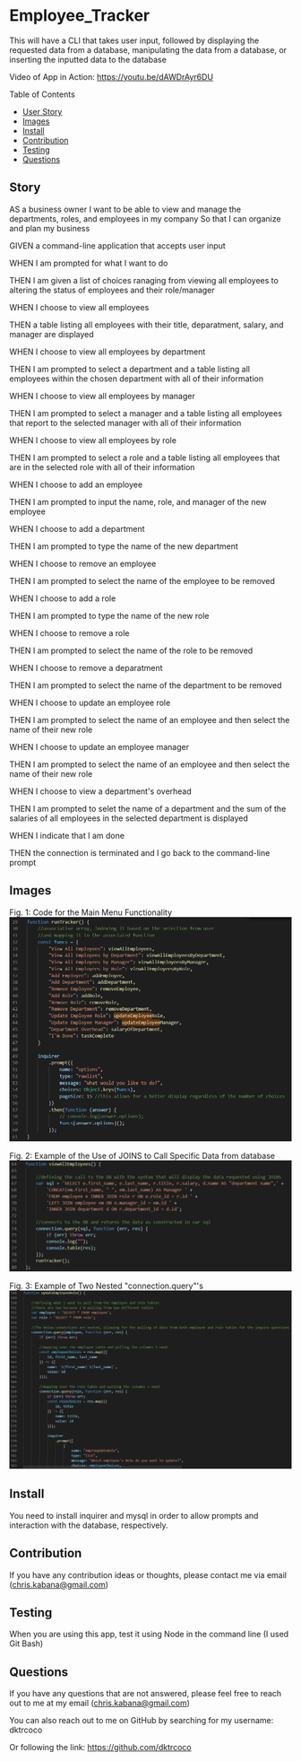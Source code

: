 # Employee_Tracker

This will have a CLI that takes user input, followed by displaying the requested data from a database, manipulating the data from a database, or inserting the inputted data to the database

Video of App in Action: https://youtu.be/dAWDrAyr6DU

Table of Contents
* [User Story](#story)
* [Images](#images)
* [Install](#install)
* [Contribution](#contribution)
* [Testing](#testing)
* [Questions](#questions)

## Story

AS a business owner
I want to be able to view and manage the departments, roles, and employees in my company
So that I can organize and plan my business

GIVEN a command-line application that accepts user input

WHEN I am prompted for what I want to do

THEN I am given a list of choices ranaging from viewing all employees to altering the status of employees and their role/manager

WHEN I choose to view all employees

THEN a table listing all employees with their title, deparatment, salary, and manager are displayed

WHEN I choose to view all employees by department

THEN I am prompted to select a department and a table listing all employees within the chosen department with all of their information

WHEN I choose to view all employees by manager

THEN I am prompted to select a manager and a table listing all employees that report to the selected manager with all of their information

WHEN I choose to view all employees by role

THEN I am prompted to select a role and a table listing all employees that are in the selected role with all of their information

WHEN I choose to add an employee

THEN I am prompted to input the name, role, and manager of the new employee

WHEN I choose to add a department

THEN I am prompted to type the name of the new department

WHEN I choose to remove an employee

THEN I am prompted to select the name of the employee to be removed

WHEN I choose to add a role

THEN I am prompted to type the name of the new role

WHEN I choose to remove a role

THEN I am prompted to select the name of the role to be removed

WHEN I choose to remove a deparatment

THEN I am prompted to select the name of the department to be removed

WHEN I choose to update an employee role

THEN I am prompted to select the name of an employee and then select the name of their new role 

WHEN I choose to update an employee manager

THEN I am prompted to select the name of an employee and then select the name of their new role

WHEN I choose to view a department's overhead

THEN I am prompted to selet the name of a department and the sum of the salaries of all employees in the selected department is displayed

WHEN I indicate that I am done

THEN the connection is terminated and I go back to the command-line prompt

## Images

Fig. 1: Code for the Main Menu Functionality
![Primary Main Menu Function](/Primary.PNG)

Fig. 2: Example of the Use of JOINS to Call Specific Data from database
![JOINS Example](/ViewAll.PNG)

Fig. 3: Example of Two Nested "connection.query"'s
![Nested Connection Queries Example](/NestedConnectionQueries.PNG)

## Install

You need to install inquirer and mysql in order to allow prompts and interaction with the database, respectively.

## Contribution

If you have any contribution ideas or thoughts, please contact me via email (chris.kabana@gmail.com)

## Testing

When you are using this app, test it using Node in the command line (I used Git Bash)

## Questions

If you have any questions that are not answered, please feel free to reach out to me at my email (chris.kabana@gmail.com)

You can also reach out to me on GitHub by searching for my username: dktrcoco

Or following the link: https://github.com/dktrcoco
